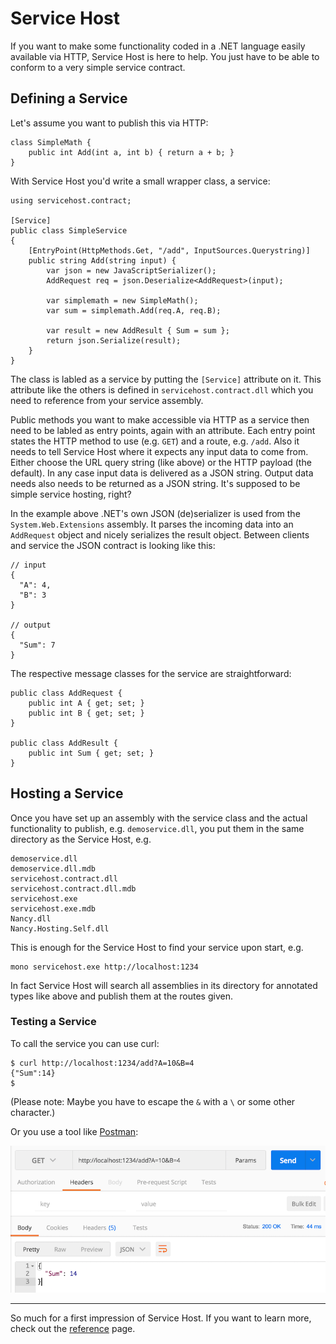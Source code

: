 # Service Host
If you want to make some functionality coded in a .NET language easily available via HTTP, Service Host is here to help.
You just have to be able to conform to a very simple service contract.

## Defining a Service
Let's assume you want to publish this via HTTP:
```
class SimpleMath {
    public int Add(int a, int b) { return a + b; }
}
```
With Service Host you'd write a small wrapper class, a service:
```
using servicehost.contract;

[Service]
public class SimpleService
{
    [EntryPoint(HttpMethods.Get, "/add", InputSources.Querystring)]
    public string Add(string input) {
        var json = new JavaScriptSerializer();
        AddRequest req = json.Deserialize<AddRequest>(input);

        var simplemath = new SimpleMath();
        var sum = simplemath.Add(req.A, req.B);

        var result = new AddResult { Sum = sum };
        return json.Serialize(result);
    }
}
```
The class is labled as a service by putting the `[Service]` attribute on it.
This attribute like the others is defined in `servicehost.contract.dll` which you need to reference from your service assembly.

Public methods you want to make accessible via HTTP as a service then need to be labled as entry points, again with an attribute.
Each entry point states the HTTP method to use (e.g. `GET`) and a route, e.g. `/add`. Also it needs to tell Service Host where it expects any
input data to come from. Either choose the URL query string (like above) or the HTTP payload (the default). In any case input data is
delivered as a JSON string. Output data needs also needs to be returned as a JSON string. It's supposed to be simple service hosting, right?

In the example above .NET's own JSON (de)serializer is used from the `System.Web.Extensions` assembly. It parses the incoming data into
an `AddRequest` object and nicely serializes the result object. Between clients and service the JSON contract is looking like this:
```
// input
{
  "A": 4,
  "B": 3
}

// output
{
  "Sum": 7
}
```
The respective message classes for the service are straightforward:
```
public class AddRequest { 
    public int A { get; set; }
    public int B { get; set; }
}

public class AddResult {
    public int Sum { get; set; }
}
```

## Hosting a Service
Once you have set up an assembly with the service class and the actual functionality to publish, e.g. `demoservice.dll`, you put them in the same directory as the Service Host, e.g.
```
demoservice.dll
demoservice.dll.mdb
servicehost.contract.dll
servicehost.contract.dll.mdb
servicehost.exe
servicehost.exe.mdb
Nancy.dll
Nancy.Hosting.Self.dll
```
This is enough for the Service Host to find your service upon start, e.g.
```
mono servicehost.exe http://localhost:1234
```
In fact Service Host will search all assemblies in its directory for annotated types like above and publish them at the routes given.

### Testing a Service
To call the service you can use curl:
```
$ curl http://localhost:1234/add?A=10&B=4
{"Sum":14}
$
```
(Please note: Maybe you have to escape the `&` with a `\` or some other character.)

Or you use a tool like [Postman](https://www.getpostman.com): 

![](images/postman-get-querystring.png)

---

So much for a first impression of Service Host. If you want to learn more, check out the [reference](doc/reference.md) page.
